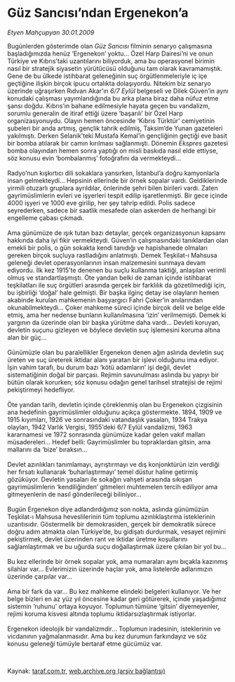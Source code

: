 # Güz Sancısı’ndan Ergenekon’a

*Etyen Mahçupyan 30.01.2009*

<div class="taraf_structure_2col_1zq">
<div class="margen_n">



 <p>Bugünlerden gösterimde olan <i>Güz Sancısı</i> filminin senaryo çalışmasına başladığımızda henüz ‘Ergenekon’ yoktu... Özel Harp Dairesi’ni ve onun Türkiye ve Kıbrıs’taki uzantılarını biliyorduk, ama bu operasyonel birimin nasıl bir stratejik siyasetin yürütücüsü olduğunu tam olarak kavramamıştık. Gene de bu ülkede istihbarat geleneğinin suç örgütlenmeleriyle iç içe geçtiğine ilişkin birçok ipucu ortalıkta dolaşıyordu. Nitekim biz senaryo üzerinde uğraşırken Rıdvan Akar’ın <i>6/7 Eylül</i> belgeseli ve Dilek Güven’in aynı konudaki çalışması yayımlandığında bu arka plana biraz daha nüfuz etme şansı doğdu. Kıbrıs’ın bahane edilmesiyle hayata geçen bu vandalizm, sorumlu generalin de itiraf ettiği üzere ‘başarılı’ bir Özel Harp organizasyonuydu. Olayın hemen öncesinde ‘Kıbrıs Türktür’ cemiyetinin şubeleri bir anda artmış, gençlik tahrik edilmiş, Taksim’de Yunan gazeteleri yakılmıştı. Derken Selanik’teki Mustafa Kemal’in gençliğinin geçtiği eve basit bir bomba atılarak bir camın kırılması sağlanmıştı. Dönemin <i>Ekspres</i> gazetesi bomba olayından hemen sonra yaptığı on misli baskıda nasıl elde ettiyse, söz konusu evin ‘bombalanmış’ fotoğrafını da vermekteydi... <br/><br/>Radyo’nun kışkırtıcı dili sokaklara yansırken, İstanbul’a doğru kamyonlarla insan gelmekteydi... Hepsinin ellerinde bir örnek sopalar vardı. Geldiklerinde yirmili otuzarlı gruplara ayrıldılar, önlerinde şehri bilen birileri vardı. Zaten gayrimüslimlerin evleri ve işyerleri tespit edilip işaretlenmişti. Bir gece içinde 4000 işyeri ve 1000 eve girilip, her şey tahrip edildi. Polis sadece seyrederken, sadece bir saatlik mesafede olan askerden de herhangi bir engelleme çabası çıkmadı. <br/><br/>Ama günümüze de ışık tutan bazı detaylar, gerçek organizasyonun kapsamı hakkında daha iyi fikir vermekteydi. Güven’in çalışmasındaki tanıklardan olan emekli bir polis, o gün sokakta kendi tanıdığı ve hapishanede olmaları gereken birçok suçluya rastladığını anlatmıştı. Demek Teşkilat-ı Mahsusa geleneği devlet operasyonlarının insan malzemesini sunmaya devam ediyordu. İlk kez 1915’te denenen bu suçlu kullanma taktiği, anlaşılan verimli olmuş ve standartlaşmıştı. Öte yandan belki de zaman içinde istihbarat teşkilatları ile suç örgütleri arasında gerçek bir farklılık da gözetilmediği için, bu işbirliği ‘doğal’ hale gelmişti. Bir başka ilginç detay ise olayların hemen akabinde kurulan mahkemenin başyargıcı Fahri Çoker’in anılarından okunabilmekteydi... Çoker mahkeme süreci içinde birçok delil ve belge elde etmiş, ama her nedense bunların kullanılmasına ‘izin’ verilmemişti. Demek ki yargının da üzerinde olan bir başka yürütme daha vardı... Devleti koruyan, devletin suçunu gizleyen ve böylece devletin suç işlemesini koruma altına alan bir güç... <br/><br/>Günümüzle olan bu paralellikler Ergenekon denen ağın aslında devletin suç üreten ve suç üreterek iktidar alanı yaratan bir işlevi olduğunu ima ediyor. İşin vahim tarafı, bu durum bazı ‘kötü adamların’ işi değil, devlet sistematiğinin doğal bir parçası. Rejimin savunulması aslında bu yapıyı bir bütün olarak korurken; söz konusu odağın genel tarihsel stratejisi de rejimi pekiştirmeyi hedefliyor. <br/><br/>Öte yandan tarih, devletin içinde çöreklenmiş olan bu Ergenekon çizgisinin ana hedefinin gayrimüslimler olduğunu açıkça göstermekte. 1894, 1909 ve 1915 kıyımları, 1926 ve sonrasındaki vatandaşlık yasaları, 1934 Trakya olayları, 1942 Varlık Vergisi, 1955’deki 6/7 Eylül vandalizmi, 1963 kararnamesi ve 1972 sonrasında günümüze kadar gelen vakıf malları müsadereleri... Hedef belli: Gayrimüslimler bu topraklardan gitsin, ama mallarını da ‘bize’ bıraksın... <br/><br/>Devlet azınlıkları tanımlamayı, ayrıştırmayı ve dış konjonktürün izin verdiği her fırsatı kullanarak ‘buharlaştırmayı’ temel düstur haline getirmiş gözüküyor. Devletin yasaları ile sokağın vahşeti arasında sıkışan gayrimüslimlerin ‘kendiliğinden’ gitmeleri muhtemelen tercih ediliyor ama gitmeyenlerin de nasıl gönderileceği biliniyor... <br/><br/>Bugün Ergenekon diye adlandırdığımız son nokta, aslında günümüzün Teşkilat-ı Mahsusa heveslilerinin tüm toplumu azınlıklaştırma isteklerinin uzantısıdır. Göstermelik bir demokrasiden, gerçek bir demokratik sürece doğru adım atmakta olan Türkiye’de, bu gidişatı durdurmak, vesayet rejimini pekiştirmek, devlet üzerinden rant ve iktidar üretme koşullarını sağlamlaştırmak ve bu uğurda suçu doğallaştırmak üzere çıkılan bir yol bu... <br/><br/>Bu kez ellerinde bir örnek sopalar yok, ama numaraları aynı bıçakla kazınmış silahlar var... Evlerimizin üzerinde haçlar yok, ama listelerde adlarımızın üzerinde çarpılar var... <br/><br/>Ama bir fark da var... Bu kez mahkeme elindeki belgeleri kullanıyor. Ve her belge bizleri en az yüz yıl öncesine kadar geri götürerek, içinde yaşadığımız sistemin ‘ruhunu’ ortaya koyuyor. Toplumun tümüne ‘gitsin’ diyemeyenler, rejimi koruma kisvesi altında toplumu iktidarsızlaştırmak istiyorlar. <br/><br/>Ergenekon ideolojik bir vandalizmdir... Toplumun iradesinin, isteklerinin ve vicdanının yağmalanmasıdır. Ama bu kez durumun farkındayız ve söz konusu geleneği tümüyle bertaraf etme gücümüz var. </p>

<br/>


<div id="taraf_not">
</div>

</div>


</div>

Kaynak: [taraf.com.tr](http://taraf.com.tr:80/makale/3788.htm), [web.archive.org (arşiv bağlantısı)](http://web.archive.org/web/20090227115809/http://taraf.com.tr:80/makale/3788.htm)
